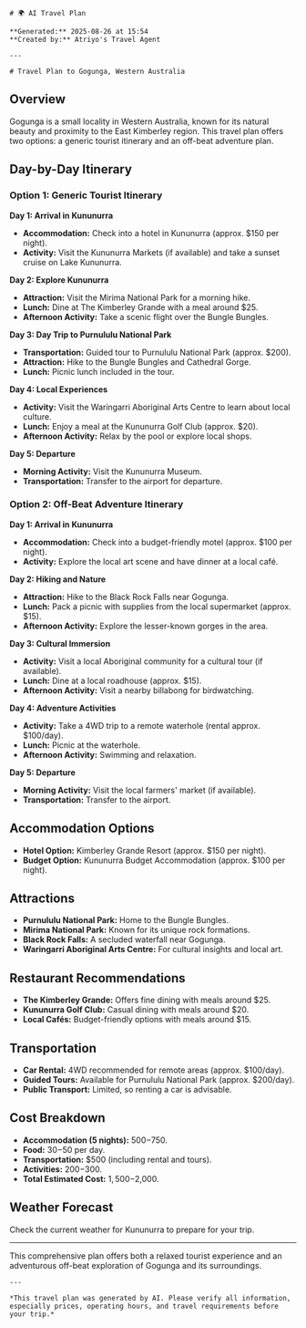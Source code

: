     # 🌍 AI Travel Plan

    **Generated:** 2025-08-26 at 15:54  
    **Created by:** Atriyo's Travel Agent

    ---

    # Travel Plan to Gogunga, Western Australia

## Overview
Gogunga is a small locality in Western Australia, known for its natural beauty and proximity to the East Kimberley region. This travel plan offers two options: a generic tourist itinerary and an off-beat adventure plan.

## Day-by-Day Itinerary

### **Option 1: Generic Tourist Itinerary**
**Day 1: Arrival in Kununurra**
- **Accommodation:** Check into a hotel in Kununurra (approx. $150 per night).
- **Activity:** Visit the Kununurra Markets (if available) and take a sunset cruise on Lake Kununurra.

**Day 2: Explore Kununurra**
- **Attraction:** Visit the Mirima National Park for a morning hike.
- **Lunch:** Dine at The Kimberley Grande with a meal around $25.
- **Afternoon Activity:** Take a scenic flight over the Bungle Bungles.

**Day 3: Day Trip to Purnululu National Park**
- **Transportation:** Guided tour to Purnululu National Park (approx. $200).
- **Attraction:** Hike to the Bungle Bungles and Cathedral Gorge.
- **Lunch:** Picnic lunch included in the tour.

**Day 4: Local Experiences**
- **Activity:** Visit the Waringarri Aboriginal Arts Centre to learn about local culture.
- **Lunch:** Enjoy a meal at the Kununurra Golf Club (approx. $20).
- **Afternoon Activity:** Relax by the pool or explore local shops.

**Day 5: Departure**
- **Morning Activity:** Visit the Kununurra Museum.
- **Transportation:** Transfer to the airport for departure.

### **Option 2: Off-Beat Adventure Itinerary**
**Day 1: Arrival in Kununurra**
- **Accommodation:** Check into a budget-friendly motel (approx. $100 per night).
- **Activity:** Explore the local art scene and have dinner at a local café.

**Day 2: Hiking and Nature**
- **Attraction:** Hike to the Black Rock Falls near Gogunga.
- **Lunch:** Pack a picnic with supplies from the local supermarket (approx. $15).
- **Afternoon Activity:** Explore the lesser-known gorges in the area.

**Day 3: Cultural Immersion**
- **Activity:** Visit a local Aboriginal community for a cultural tour (if available).
- **Lunch:** Dine at a local roadhouse (approx. $15).
- **Afternoon Activity:** Visit a nearby billabong for birdwatching.

**Day 4: Adventure Activities**
- **Activity:** Take a 4WD trip to a remote waterhole (rental approx. $100/day).
- **Lunch:** Picnic at the waterhole.
- **Afternoon Activity:** Swimming and relaxation.

**Day 5: Departure**
- **Morning Activity:** Visit the local farmers' market (if available).
- **Transportation:** Transfer to the airport.

## Accommodation Options
- **Hotel Option:** Kimberley Grande Resort (approx. $150 per night).
- **Budget Option:** Kununurra Budget Accommodation (approx. $100 per night).

## Attractions
- **Purnululu National Park:** Home to the Bungle Bungles.
- **Mirima National Park:** Known for its unique rock formations.
- **Black Rock Falls:** A secluded waterfall near Gogunga.
- **Waringarri Aboriginal Arts Centre:** For cultural insights and local art.

## Restaurant Recommendations
- **The Kimberley Grande:** Offers fine dining with meals around $25.
- **Kununurra Golf Club:** Casual dining with meals around $20.
- **Local Cafés:** Budget-friendly options with meals around $15.

## Transportation
- **Car Rental:** 4WD recommended for remote areas (approx. $100/day).
- **Guided Tours:** Available for Purnululu National Park (approx. $200/day).
- **Public Transport:** Limited, so renting a car is advisable.

## Cost Breakdown
- **Accommodation (5 nights):** $500-$750.
- **Food:** $30-$50 per day.
- **Transportation:** $500 (including rental and tours).
- **Activities:** $200-$300.
- **Total Estimated Cost:** $1,500-$2,000.

## Weather Forecast
Check the current weather for Kununurra to prepare for your trip.

---

This comprehensive plan offers both a relaxed tourist experience and an adventurous off-beat exploration of Gogunga and its surroundings.

    ---

    *This travel plan was generated by AI. Please verify all information, especially prices, operating hours, and travel requirements before your trip.*
